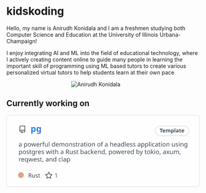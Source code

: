 # kidskoding

Hello, my name is Anirudh Konidala and
I am a freshmen studying both Computer Science and Education at the University of Illinois Urbana-Champaign!

I enjoy integrating AI and ML into the field of educational technology, where I actively
creating content online to guide many people
in learning the important skill of programming using ML based tutors to create
various personalized virtual tutors to help students learn at their own pace

<div style="display: flex; justify-content: center;">
  <img
      src="./anirudh.png"
      alt="Anirudh Konidala"
      width="33%"
      height="33%"
  />
</div>


## Currently working on

[![pg](./current_repo_card.svg)](https://github.com/kidskoding/pg)
